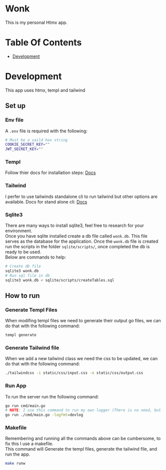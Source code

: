 # Wonk
This is my personal Htmx app.

# Table Of Contents
- [Development](#development)

# Development
This app uses htmx, templ and tailwind

## Set up
### Env file
A `.env` file is required with the following:
```bash
# Must be a vaild hex string
COOKIE_SECRET_KEY=""
JWT_SECRET_KEY=""
```

### Templ
Follow thier docs for installation steps: [Docs](https://templ.guide/quick-start/installation)

### Tailwind
I perfer to use tailwinds standalone cli to run tailwind but other options are available.
Docs for stand alone cli: [Docs](https://tailwindcss.com/blog/standalone-cli)

### Sqlite3
There are many ways to install sqlite3, feel free to research for your environment.\
Once you have sqlite installed create a db file called `wonk.db`. This file serves as the database for the application.
Once the `wonk.db` file is created run the scripts in the folder `sqlite/scripts/`, once completed the db is ready to be used.\
Below are commands to help:
```bash
# Create db file
sqlite3 wonk.db
# Run sql file in db
sqlite3 wonk.db < sqlite/scripts/createTables.sql
```

## How to run
### Generate Templ Files
When modifing templ files we need to generate their output go files, we can do that with the following command:
```bash
templ generate
```

### Generate Tailwind file
When we add a new tailwind class we need the css to be updated, we can do that with the following command:
```bash
./tailwindcss -i static/css/input.css -o static/css/output.css
```

### Run App
To run the server run the following command:
```bash
go run cmd/main.go
# NOTE: I use this command to run my own logger (There is no need, but I like colored logs)
go run ./cmd/main.go -logfmt=devlog
```

### Makefile
Remembering and running all the commands above can be cumbersome, to fix this I use a makefile.\
This command will Generate the templ files, generate the tailwind file, and run the app.
```bash
make runw
```
